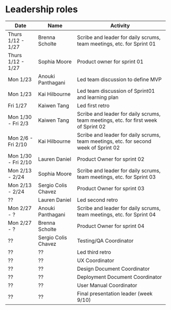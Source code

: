 # Leadership roles

| Date                | Name               | Activity                                                                               |
|---------------------|--------------------|----------------------------------------------------------------------------------------|
| Thurs 1/12 - 1/27   | Brenna Scholte     | Scribe and leader for daily scrums, team meetings, etc. for Sprint 01                  | 
| Thurs 1/12 - 1/27   | Sophia Moore       | Product owner for sprint 01                                                            |
| Mon 1/23            | Anouki Panthagani  | Led team discussion to define MVP                                                      | 
| Mon 1/23            | Kai Hilbourne      | Led team discussion of Sprint01 and learning plan                                      | 
| Fri 1/27            | Kaiwen Tang        | Led first retro                                                                        | 
| Mon 1/30 - Fri 2/3  | Kaiwen Tang        | Scribe and leader for daily  scrums, team meetings, etc. for first week of Sprint 02   |
| Mon 2/6 - Fri 2/10  | Kai Hilbourne      | Scribe and leader for daily  scrums, team meetings, etc. for second week of Sprint 02  |
| Mon 1/30 - Fri 2/10 | Lauren Daniel      | Product Owner for sprint 02                                                            |
| Mon 2/13 - 2/24     | Sophia Moore       | Scribe and leader for daily scrums, team meetings, etc. for Sprint 03                  | 
| Mon 2/13 - 2/24     | Sergio Colis Chavez| Product Owner for sprint 03                                                            |
| ??                  | Lauren Daniel      | Led second retro                                                                       | 
| Mon 2/27 - ?        | Anouki Panthagani  | Scribe and leader for daily scrums, team meetings, etc. for Sprint 04                  | 
| Mon 2/27 - ?        | Brenna Scholte     | Product Owner for sprint 04                                                            |
| ??                  | Sergio Colis Chavez| Testing/QA Coordinator                                                                 | 
| ??                  | ??                 | Led third retro                                                                        | 
| ??                  | ??                 | UX Coordinator                                                                         | 
| ??                  | ??                 | Design Document Coordinator                                                            | 
| ??                  | ??                 | Deployment Document Coordinator                                                        | 
| ??                  | ??                 | User Manual Coordinator                                                                | 
| ??                  | ??                 | Final presentation leader (week 9/10)                                                  | 
